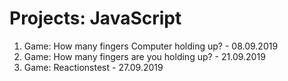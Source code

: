 # Projects: JavaScript

1. Game: How many fingers Computer holding up? - 08.09.2019
2. Game: How many fingers are you holding up? - 21.09.2019
3. Game: Reactionstest - 27.09.2019
